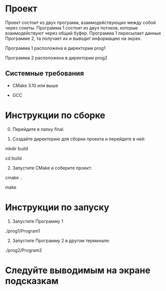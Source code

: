 # Проект

Проект состоит из двух программ, взаимодействующих между собой через сокеты.
Программа 1 состоит из двух потоков, которые взаимодействуют через общий буфер.
Программа 1 пересылает данные Программе 2, та получает их и выводит информацию на экран.

Программа 1 расположена в директории prog1

Программа 2 расположена в директории prog2

## Системные требования

- CMake 3.10 или выше

- GCC

# Инструкции по сборке

0) Перейдите в папку final.

1) Создайте директорию для сборки проекта и перейдите в неё:

mkdir build

cd build

2) Запустите CMake и соберите проект:

cmake ..

make

# Инструкции по запуску

1) Запустите Программу 1

./prog1/Program1

2) Запустите Программу 2 в другом терминале:

./prog2/Program2

# Следуйте выводимым на экране подсказкам
